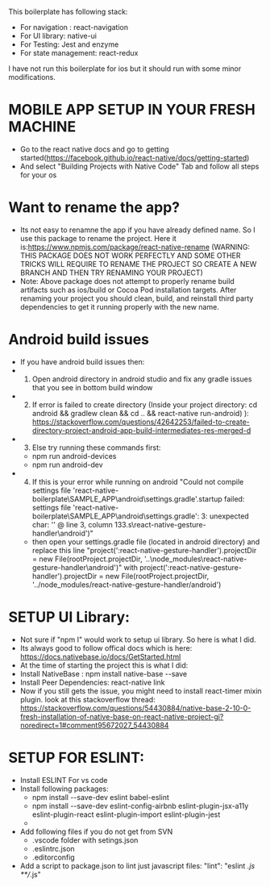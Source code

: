 This boilerplate has following stack:
- For navigation : react-navigation
- For UI library: native-ui
- For Testing: Jest and enzyme
- For state management: react-redux

I have  not run this boilerplate for ios but it should run with some minor modifications. 
# MOBILE APP SETUP IN YOUR FRESH MACHINE

- Go to the react native docs and go to getting started(https://facebook.github.io/react-native/docs/getting-started)
- And select "Building Projects with Native Code" Tab and follow all steps for your os

# Want to rename the app?
- Its not easy to renamne the app if you have already defined name. So I use this package to rename the project. Here it is:https://www.npmjs.com/package/react-native-rename (WARNING: THIS PACKAGE DOES NOT WORK PERFECTLY AND SOME OTHER TRICKS WILL REQUIRE TO RENAME THE PROJECT SO CREATE A NEW BRANCH AND THEN TRY RENAMING YOUR PROJECT)
- Note: Above package does not attempt to properly rename build artifacts such as ios/build or Cocoa Pod installation targets. After renaming your project you should clean, build, and reinstall third party dependencies to get it running properly with the new name.


# Android build issues
- If you have android build issues then:
- 1) Open android directory in android studio and fix any gradle issues that you see in bottom build window
- 2) If error is failed to create directory (Inside your project directory: cd android && gradlew clean && cd .. && react-native run-android)
): https://stackoverflow.com/questions/42642253/failed-to-create-directory-project-android-app-build-intermediates-res-merged-d 
- 3) Else try running these commands first:
    - npm run android-devices
    - npm run android-dev
- 4) If this is your error while running on android "Could not compile settings file 'react-native-boilerplate\SAMPLE_APP\android\settings.gradle'.startup failed: settings file 'react-native-boilerplate\SAMPLE_APP\android\settings.gradle': 3: unexpected char: '\' @ line 3, column 133.s\react-native-gesture-handler\android')"
  - then open your settings.gradle file (located in android directory) and replace this line "project(':react-native-gesture-handler').projectDir = new File(rootProject.projectDir, '..\node_modules\react-native-gesture-handler\android')" with project(':react-native-gesture-handler').projectDir = new File(rootProject.projectDir, '../node_modules/react-native-gesture-handler/android')

# SETUP UI Library:
- Not sure if "npm I" would work to setup ui library. So here is what I did. 
- Its always good to follow offical docs which is here: https://docs.nativebase.io/docs/GetStarted.html 
- At the time of starting the project this is what I did:
- Install NativeBase : npm install native-base --save
- Install Peer Dependencies: react-native link
- Now if you still gets the issue, you might need to install react-timer mixin plugin.
 look at this stackoverflow thread: https://stackoverflow.com/questions/54430884/native-base-2-10-0-fresh-installation-of-native-base-on-react-native-project-gi?noredirect=1#comment95672027_54430884

# SETUP FOR ESLINT:
- Install ESLINT For vs code
- Install following packages:
    - npm install --save-dev eslint babel-eslint
    - npm install --save-dev eslint-config-airbnb eslint-plugin-jsx-a11y eslint-plugin-react eslint-plugin-import eslint-plugin-jest
    - 
- Add following files if you do not get from SVN 
    - .vscode folder with setings.json
    - .eslintrc.json
    -  .editorconfig
- Add a script to package.json to lint just javascript files: "lint": "eslint *.js **/*.js"
